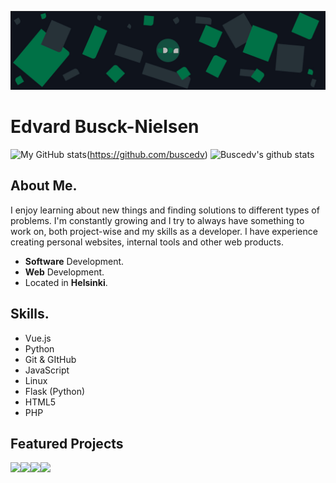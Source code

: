 ![Edvard Busck-Nielsen](https://github.com/Buscedv/Buscedv/blob/master/bgfinal.jpg?raw=true "Edvard Busck-Nielsen")
# Edvard Busck-Nielsen

![My GitHub stats](https:///github-stats.vercel.app/api?username=buscedv&show_icons=true&bg_color=10141c&title_color=0d7147&icon_color=0d7147&text_color=bab9ba)(https://github.com/buscedv)
![Buscedv's github stats](https://github-stats.vercel.app/api?username=buscedv&show_icons=true&title_color=fff&icon_color=79ff97&text_color=9f9f9f&bg_color=151515)



## About Me.
I enjoy learning about new things and finding solutions to different types of problems. I'm constantly growing and I try to always have something to work on, both project-wise and my skills as a developer. I have experience creating personal websites, internal tools and other web products.

- **Software** Development.
- **Web** Development.
- Located in **Helsinki**.

## Skills.
- Vue.js
- Python
- Git & GItHub
- JavaScript
- Linux
- Flask (Python)
- HTML5
- PHP

## Featured Projects
<a href="https://github.com/Buscedv/Ask">
  <img align="left" src="https://github-stats.vercel.app/api/pin/?username=buscedv&repo=Ask" />
</a>
<a href="https://github.com/Buscedv/Docual">
  <img align="left" src="https://github-stats.vercel.app/api/pin/?username=buscedv&repo=Docual" />
</a>
<a href="https://github.com/Buscedv/Boilercrate">
  <img align="left" src="https://github-stats.vercel.app/api/pin/?username=buscedv&repo=Boilercrate" />
</a>
<a href="https://github.com/Buscedv/abnormal-expressions">
  <img align="left" src="https://github-stats.vercel.app/api/pin/?username=buscedv&repo=Abnormal-Expressions" />
</a>
